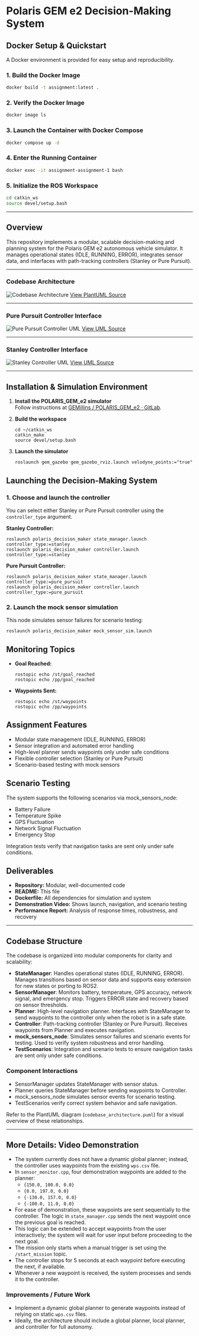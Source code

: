 # Polaris GEM e2 Decision-Making System

## Docker Setup & Quickstart
A Docker environment is provided for easy setup and reproducibility.

### 1. Build the Docker Image
```bash
docker build -t assignment:latest .
```

### 2. Verify the Docker Image
```bash
docker image ls
```

### 3. Launch the Container with Docker Compose
```bash
docker compose up -d
```

### 4. Enter the Running Container
```bash
docker exec -it assignment-assignment-1 bash
```

### 5. Initialize the ROS Workspace
```bash
cd catkin_ws
source devel/setup.bash
```

---

## Overview
This repository implements a modular, scalable decision-making and planning system for the Polaris GEM e2 autonomous vehicle simulator. It manages operational states (IDLE, RUNNING, ERROR), integrates sensor data, and interfaces with path-tracking controllers (Stanley or Pure Pursuit).

---

### Codebase Architecture
![Codebase Architecture](docs/uml/code_structure.png)
[View PlantUML Source](docs/uml/code_structure.puml)

---

### Pure Pursuit Controller Interface
![Pure Pursuit Controller UML](docs/uml/pure_pursuit_intyerface.png)
[View UML Source](docs/uml/pure_pursuit_intyerface.uml)

---

### Stanley Controller Interface
![Stanley Controller UML](docs/uml/stanley_interface.png)
[View UML Source](docs/uml/stanley_interface.uml)

---

## Installation & Simulation Environment
1. **Install the POLARIS_GEM_e2 simulator**  
   Follow instructions at [GEMillins / POLARIS_GEM_e2 · GitLab](https://gitlab.com/GEMillins/POLARIS_GEM_e2).

2. **Build the workspace**  
   ```
   cd ~/catkin_ws
   catkin_make
   source devel/setup.bash
   ```

3. **Launch the simulator**  
   ```
   roslaunch gem_gazebo gem_gazebo_rviz.launch velodyne_points:="true"
   ```

## Launching the Decision-Making System

### 1. Choose and launch the controller
You can select either Stanley or Pure Pursuit controller using the `controller_type` argument.

**Stanley Controller:**
```
roslaunch polaris_decision_maker state_manager.launch controller_type:=stanley
roslaunch polaris_decision_maker controller.launch controller_type:=stanley
```

**Pure Pursuit Controller:**
```
roslaunch polaris_decision_maker state_manager.launch controller_type:=pure_pursuit
roslaunch polaris_decision_maker controller.launch controller_type:=pure_pursuit
```

### 2. Launch the mock sensor simulation
This node simulates sensor failures for scenario testing:
```
roslaunch polaris_decision_maker mock_sensor_sim.launch
```

## Monitoring Topics
- **Goal Reached:**
  ```
  rostopic echo /st/goal_reached
  rostopic echo /pp/goal_reached
  ```
- **Waypoints Sent:**
  ```
  rostopic echo /st/waypoints
  rostopic echo /pp/waypoints
  ```

## Assignment Features
- Modular state management (IDLE, RUNNING, ERROR)
- Sensor integration and automated error handling
- High-level planner sends waypoints only under safe conditions
- Flexible controller selection (Stanley or Pure Pursuit)
- Scenario-based testing with mock sensors

## Scenario Testing
The system supports the following scenarios via mock_sensors_node:
- Battery Failure
- Temperature Spike
- GPS Fluctuation
- Network Signal Fluctuation
- Emergency Stop

Integration tests verify that navigation tasks are sent only under safe conditions.

## Deliverables
- **Repository:** Modular, well-documented code
- **README:** This file
- **Dockerfile:** All dependencies for simulation and system
- **Demonstration Video:** Shows launch, navigation, and scenario testing
- **Performance Report:** Analysis of response times, robustness, and recovery

---

## Codebase Structure
The codebase is organized into modular components for clarity and scalability:

- **StateManager**: Handles operational states (IDLE, RUNNING, ERROR). Manages transitions based on sensor data and supports easy extension for new states or porting to ROS2.
- **SensorManager**: Monitors battery, temperature, GPS accuracy, network signal, and emergency stop. Triggers ERROR state and recovery based on sensor thresholds.
- **Planner**: High-level navigation planner. Interfaces with StateManager to send waypoints to the controller only when the robot is in a safe state.
- **Controller**: Path-tracking controller (Stanley or Pure Pursuit). Receives waypoints from Planner and executes navigation.
- **mock_sensors_node**: Simulates sensor failures and scenario events for testing. Used to verify system robustness and error handling.
- **TestScenarios**: Integration and scenario tests to ensure navigation tasks are sent only under safe conditions.

### Component Interactions
- SensorManager updates StateManager with sensor status.
- Planner queries StateManager before sending waypoints to Controller.
- mock_sensors_node simulates sensor events for scenario testing.
- TestScenarios verify correct system behavior and safe navigation.

Refer to the PlantUML diagram (`codebase_architecture.puml`) for a visual overview of these relationships.

---

## More Details: Video Demonstration
- The system currently does not have a dynamic global planner; instead, the controller uses waypoints from the existing `wps.csv` file.
- In `sensor_monitor.cpp`, four demonstration waypoints are added to the planner:
  - `{150.0, 100.0, 0.0}`
  - `{0.0, 197.0, 0.0}`
  - `{-130.0, 157.0, 0.0}`
  - `{-100.0, 11.0, 0.0}`
- For ease of demonstration, these waypoints are sent sequentially to the controller. The logic in `state_manager.cpp` sends the next waypoint once the previous goal is reached.
- This logic can be extended to accept waypoints from the user interactively; the system will wait for user input before proceeding to the next goal.
- The mission only starts when a manual trigger is set using the `/start_mission` topic.
- The controller stops for 5 seconds at each waypoint before executing the next, if available.
- Whenever a new waypoint is received, the system processes and sends it to the controller.

### Improvements / Future Work
- Implement a dynamic global planner to generate waypoints instead of relying on static `wps.csv` files.
- Ideally, the architecture should include a global planner, local planner, and controller for full autonomy.


